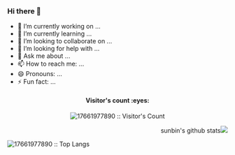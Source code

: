 ### Hi there 👋

- 🔭 I’m currently working on ...
- 🌱 I’m currently learning ...
- 👯 I’m looking to collaborate on ...
- 🤔 I’m looking for help with ...
- 💬 Ask me about ...
- 📫 How to reach me: ...
- 😄 Pronouns: ...
- ⚡ Fun fact: ...


<h4 align="center">Visitor's count :eyes:</h4>

<p align="center"><img src="https://profile-counter.glitch.me/{17661977890}/count.svg" alt="17661977890 :: Visitor's Count" /></p>

<p align="right">sunbin's github stats<img src="https://github-readme-stats.vercel.app/api?username=17661977890&show_icons=true&icon_color=0366d6&text_color=24292e&bg_color=ffffff&hide_title=true" /></p>

<p align="left"><img src="https://github-readme-stats.vercel.app/api/top-langs/?username=17661977890&langs_count=10&theme=tokyonight&layout=compact" alt="17661977890 :: Top Langs" /></p>
